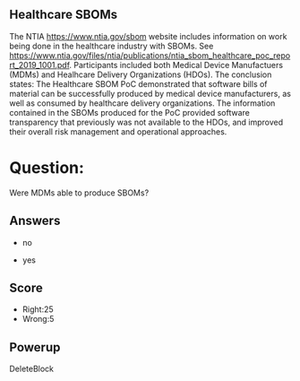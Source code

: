 ## Healthcare SBOMs
The NTIA https://www.ntia.gov/sbom website
includes information
on work being done in the
healthcare industry with SBOMs.
See https://www.ntia.gov/files/ntia/publications/ntia_sbom_healthcare_poc_report_2019_1001.pdf.
Participants included both
Medical Device Manufactuers (MDMs) and
Healhcare Delivery Organizations (HDOs).
The conclusion states:
The Healthcare SBOM PoC demonstrated that
software bills of material
can be successfully produced
by medical device manufacturers,
as well as consumed by
healthcare delivery organizations.
The information contained in the SBOMs
produced for the PoC provided
software transparency that
previously was not available to the HDOs,
and improved their overall
risk management and operational approaches.

# Question:
Were MDMs able to produce SBOMs?

## Answers
- no
* yes

## Score
- Right:25
- Wrong:5

## Powerup
DeleteBlock
